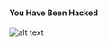 #### You Have Been Hacked

![alt text](https://c4.wallpaperflare.com/wallpaper/47/95/705/anonymus-hacker-computer-mask-wallpaper-preview.jpg)
